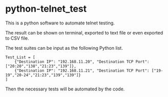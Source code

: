 # python-telnet_test

This is a python software to automate telnet testing.

The result can be shown on terminal, exported to text file or even exported to CSV file.

The test suites can be input as the following Python list.

    Test_List = [
        {"Destination IP": "192.168.11.20", "Destination TCP Port": ["20:20","138","21:23","139"]},
        {"Destination IP": "192.168.11.21", "Destination TCP Port": ["19-19","20-24","21:23","139","139"]}
    ]

Then the necessary tests will be automated by the code.

